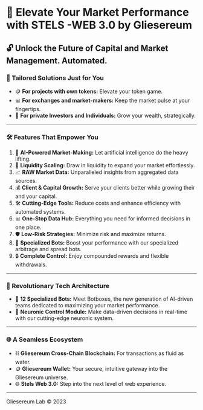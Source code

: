 # 🚀 Elevate Your Market Performance with STELS -WEB 3.0 by Gliesereum

## 🔓 Unlock the Future of Capital and Market Management. Automated.

### 🎯 Tailored Solutions Just for You
- 🪙 **For projects with own tokens:** Elevate your token game.
- 📊 **For exchanges and market-makers:** Keep the market pulse at your fingertips.
- 💼 **For private Investors and Individuals:** Grow your wealth, strategically.

---

### 🛠️ Features That Empower You
1. 🤖 **AI-Powered Market-Making:** Let artificial intelligence do the heavy lifting.
2. 🌊 **Liquidity Scaling:** Draw in liquidity to expand your market effortlessly.
3. 📈 **RAW Market Data:** Unparalleled insights from aggregated data sources.
4. 💰 **Client & Capital Growth:** Serve your clients better while growing their and your capital.
5. 🛠️ **Cutting-Edge Tools:** Reduce costs and enhance efficiency with automated systems.
6. 📊 **One-Stop Data Hub:** Everything you need for informed decisions in one place.
7. 🛡️ **Low-Risk Strategies:** Minimize risk and maximize returns.
8. 🤖 **Specialized Bots:** Boost your performance with our specialized arbitrage and spread bots.
9. 🔒 **Complete Control:** Enjoy compounded rewards and flexible withdrawals.

---

### 🧠 Revolutionary Tech Architecture
- 🤖 **12 Specialized Bots:** Meet Botboxes, the new generation of AI-driven teams dedicated to maximizing your market performance.
- 🧠 **Neuronic Control Module:** Make data-driven decisions in real-time with our cutting-edge neuronic system.

---

### 🌐 A Seamless Ecosystem
- ⛓️ **Gliesereum Cross-Chain Blockchain:** For transactions as fluid as water.
- 🪙 **Gliesereum Wallet:** Your secure, intuitive gateway into the Gliesereum universe.
- 🌐 **Stels Web 3.0:** Step into the next level of web experience.

---

Gliesereum Lab © 2023
